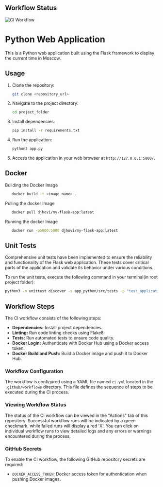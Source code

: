 ## Workflow Status

![CI Workflow](https://github.com/starkda/S24-core-course-labs/workflows/CI%20Workflow/badge.svg)

# Python Web Application

This is a Python web application built using the Flask framework to display the current time in Moscow.

## Usage

1. Clone the repository:

    ```bash
    git clone <repository_url>
    ```

2. Navigate to the project directory:

    ```bash
    cd project_folder
    ```

3. Install dependencies:

    ```bash
    pip install -r requirements.txt
    ```

4. Run the application:

    ```bash
    python3 app.py
    ```

5. Access the application in your web browser at `http://127.0.0.1:5000/`.

## Docker
Building the Docker Image
 ```bash
    docker build -t <image name> .
```
Pulling the docker Image
 ```bash
    docker pull djhovi/my-flask-app:latest

```
Running the docker Image
 ```bash
    docker run -p5000:5000 djhovi/my-flask-app:latest

```

## Unit Tests

Comprehensive unit tests have been implemented to ensure the reliability and functionality of the Flask web application. These tests cover critical parts of the application and validate its behavior under various conditions.

To run the unit tests, execute the following command in your terminal(in root project folder):

```bash
python3 -m unittest discover -s app_python/src/tests -p "test_application.py"
```

## Workflow Steps

The CI workflow consists of the following steps:

- **Dependencies:** Install project dependencies.
- **Linting:** Run code linting checks using Flake8.
- **Tests:** Run automated tests to ensure code quality.
- **Docker Login:** Authenticate with Docker Hub using a Docker access token.
- **Docker Build and Push:** Build a Docker image and push it to Docker Hub.

### Workflow Configuration

The workflow is configured using a YAML file named `ci.yml` located in the `.github/workflows` directory. This file defines the sequence of steps to be executed during the CI process.

### Viewing Workflow Status

The status of the CI workflow can be viewed in the "Actions" tab of this repository. Successful workflow runs will be indicated by a green checkmark, while failed runs will display a red 'X'. You can click on individual workflow runs to view detailed logs and any errors or warnings encountered during the process.

### GitHub Secrets

To enable the CI workflow, the following GitHub repository secrets are required:

- `DOCKER_ACCESS_TOKEN`: Docker access token for authentication when pushing Docker images.